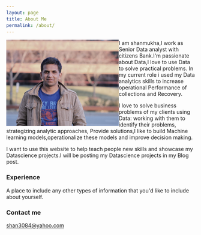 ```yaml
---
layout: page
title: About Me
permalink: /about/
---
```

</p>
  <img align="left" width="300" height="230" src="/images/IMG_0048 (3).JPG" HSPACE=”50”  VSPACE=”50”/>



I am shanmukha,I work as Senior Data analyst with citizens Bank.I'm passionate about Data,I love to use Data to solve practical problems. In my current role i used my Data analytics skills to increase operational Performance of collections and Recovery.

I love to solve business problems of my clients using Data: working with them to identify their problems, strategizing analytic approaches, Provide solutions,I like to build Machine learning models,operationalize these models and improve decision making.

I want to use this website to help teach people new skills and showcase my Datascience projects.I will be posting my Datascience projects in my Blog post.
</p>


### Experience

A place to include any other types of information that you'd like to include about yourself.

### Contact me

[shan3084@yahoo.com](mailto:shan3084@yahoo.com)
